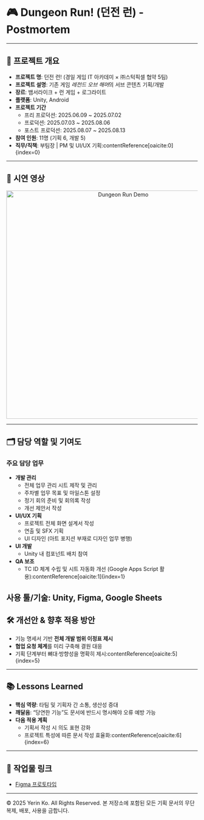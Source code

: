 # 🎮 Dungeon Run! (던전 런) - Postmortem
---

## 📌 프로젝트 개요
- **프로젝트 명**: 던전 런! (경일 게임 IT 아카데미 × ㈜스턱픽셀 협약 5팀)  
- **프로젝트 설명**: 기존 게임 *레전드 오브 해머*의 서브 콘텐츠 기획/개발  
- **장르**: 뱀서라이크 + 런 게임 + 로그라이트  
- **플랫폼**: Unity, Android  
- **프로젝트 기간**  
  - 프리 프로덕션: 2025.06.09 ~ 2025.07.02  
  - 프로덕션: 2025.07.03 ~ 2025.08.06  
  - 포스트 프로덕션: 2025.08.07 ~ 2025.08.13  
- **참여 인원**: 11명 (기획 6, 개발 5)  
- **직무/직책**: 부팀장 | PM 및 UI/UX 기획:contentReference[oaicite:0]{index=0}

---

## 🎥 시연 영상
<p align="center">
  <a href="https://youtu.be/O-2HT8DnVgE" target="_blank">
    <img src="https://img.youtube.com/vi/O-2HT8DnVgE/0.jpg" alt="Dungeon Run Demo" width="600"/>
  </a>
</p>

---

## 🗂️ 담당 역할 및 기여도
### 주요 담당 업무
- **개발 관리**
  - 전체 업무 관리 시트 제작 및 관리
  - 주차별 업무 목표 및 마일스톤 설정
  - 정기 회의 준비 및 회의록 작성
  - 개선 제안서 작성
- **UI/UX 기획**
  - 프로젝트 전체 화면 설계서 작성
  - 연출 및 SFX 기획
  - UI 디자인 (아트 포지션 부재로 디자인 업무 병행)
- **UI 개발**
  - Unity 내 컴포넌트 배치 참여
- **QA 보조**
  - TC ID 체계 수립 및 시트 자동화 개선 (Google Apps Script 활용):contentReference[oaicite:1]{index=1}

**사용 툴/기술**: Unity, Figma, Google Sheets
---

## 🛠️ 개선안 & 향후 적용 방안
- 기능 명세서 기반 **전체 개발 범위 이정표 제시**  
- **협업 요청 체계**를 미리 구축해 결원 대응  
- 기획 단계부터 뼈대·방향성을 명확히 제시:contentReference[oaicite:5]{index=5}

---

## 📚 Lessons Learned
- **핵심 역량**: 타팀 및 기획자 간 소통, 생산성 증대  
- **깨달음**: “당연한 기능”도 문서에 반드시 명시해야 오류 예방 가능  
- **다음 적용 계획**  
  - 기획서 작성 시 의도 표현 강화  
  - 프로젝트 특성에 따른 문서 작성 효율화:contentReference[oaicite:6]{index=6}

---

## 📎 작업물 링크
- [Figma 프로토타입](https://www.figma.com/design/B459w64Y2HV52EZcNG0eVx/%EB%8D%98%EC%A0%84%EB%9F%B0-UI-UX?node-id=0-1&t=03MHKu5UrZz8zhTE-1)

---
© 2025 Yerin Ko. All Rights Reserved.
본 저장소에 포함된 모든 기획 문서의 무단 복제, 배포, 사용을 금합니다.
